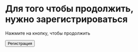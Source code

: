 <!DOCTYPE html>
<html lang="en">
<head>
    <meta charset="UTF-8">
    <title>Регистрация</title>
</head>
<body>
    <div id="main">
        <h1>Для того чтобы продолжить, нужно зарегистрироваться</h1>
        <p>Нажмите на кнопку, чтобы продолжить</p>
        <button id="reg">Регистрация</button>
    </div>
</body>
</html>
